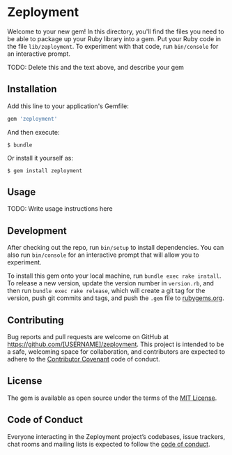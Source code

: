 # Zeployment

Welcome to your new gem! In this directory, you'll find the files you need to be able to package up your Ruby library into a gem. Put your Ruby code in the file `lib/zeployment`. To experiment with that code, run `bin/console` for an interactive prompt.

TODO: Delete this and the text above, and describe your gem

## Installation

Add this line to your application's Gemfile:

```ruby
gem 'zeployment'
```

And then execute:

    $ bundle

Or install it yourself as:

    $ gem install zeployment

## Usage

TODO: Write usage instructions here

## Development

After checking out the repo, run `bin/setup` to install dependencies. You can also run `bin/console` for an interactive prompt that will allow you to experiment.

To install this gem onto your local machine, run `bundle exec rake install`. To release a new version, update the version number in `version.rb`, and then run `bundle exec rake release`, which will create a git tag for the version, push git commits and tags, and push the `.gem` file to [rubygems.org](https://rubygems.org).

## Contributing

Bug reports and pull requests are welcome on GitHub at https://github.com/[USERNAME]/zeployment. This project is intended to be a safe, welcoming space for collaboration, and contributors are expected to adhere to the [Contributor Covenant](http://contributor-covenant.org) code of conduct.

## License

The gem is available as open source under the terms of the [MIT License](https://opensource.org/licenses/MIT).

## Code of Conduct

Everyone interacting in the Zeployment project’s codebases, issue trackers, chat rooms and mailing lists is expected to follow the [code of conduct](https://github.com/[USERNAME]/zeployment/blob/master/CODE_OF_CONDUCT.md).
